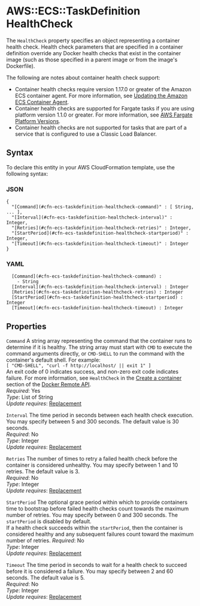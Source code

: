 # AWS::ECS::TaskDefinition HealthCheck<a name="aws-properties-ecs-taskdefinition-healthcheck"></a>

The `HealthCheck` property specifies an object representing a container health check\. Health check parameters that are specified in a container definition override any Docker health checks that exist in the container image \(such as those specified in a parent image or from the image's Dockerfile\)\.

The following are notes about container health check support:
+ Container health checks require version 1\.17\.0 or greater of the Amazon ECS container agent\. For more information, see [Updating the Amazon ECS Container Agent](https://docs.aws.amazon.com/AmazonECS/latest/developerguide/ecs-agent-update.html)\.
+ Container health checks are supported for Fargate tasks if you are using platform version 1\.1\.0 or greater\. For more information, see [AWS Fargate Platform Versions](https://docs.aws.amazon.com/AmazonECS/latest/developerguide/platform_versions.html)\.
+ Container health checks are not supported for tasks that are part of a service that is configured to use a Classic Load Balancer\.

## Syntax<a name="aws-properties-ecs-taskdefinition-healthcheck-syntax"></a>

To declare this entity in your AWS CloudFormation template, use the following syntax:

### JSON<a name="aws-properties-ecs-taskdefinition-healthcheck-syntax.json"></a>

```
{
  "[Command](#cfn-ecs-taskdefinition-healthcheck-command)" : [ String, ... ],
  "[Interval](#cfn-ecs-taskdefinition-healthcheck-interval)" : Integer,
  "[Retries](#cfn-ecs-taskdefinition-healthcheck-retries)" : Integer,
  "[StartPeriod](#cfn-ecs-taskdefinition-healthcheck-startperiod)" : Integer,
  "[Timeout](#cfn-ecs-taskdefinition-healthcheck-timeout)" : Integer
}
```

### YAML<a name="aws-properties-ecs-taskdefinition-healthcheck-syntax.yaml"></a>

```
﻿  [Command](#cfn-ecs-taskdefinition-healthcheck-command) : 
    - String
﻿  [Interval](#cfn-ecs-taskdefinition-healthcheck-interval) : Integer
﻿  [Retries](#cfn-ecs-taskdefinition-healthcheck-retries) : Integer
﻿  [StartPeriod](#cfn-ecs-taskdefinition-healthcheck-startperiod) : Integer
﻿  [Timeout](#cfn-ecs-taskdefinition-healthcheck-timeout) : Integer
```

## Properties<a name="aws-properties-ecs-taskdefinition-healthcheck-properties"></a>

`Command`  <a name="cfn-ecs-taskdefinition-healthcheck-command"></a>
A string array representing the command that the container runs to determine if it is healthy\. The string array must start with `CMD` to execute the command arguments directly, or `CMD-SHELL` to run the command with the container's default shell\. For example:  
 `[ "CMD-SHELL", "curl -f http://localhost/ || exit 1" ]`   
An exit code of 0 indicates success, and non\-zero exit code indicates failure\. For more information, see `HealthCheck` in the [Create a container](https://docs.docker.com/engine/api/v1.35/#operation/ContainerCreate) section of the [Docker Remote API](https://docs.docker.com/engine/api/v1.35/)\.  
*Required*: Yes  
*Type*: List of String  
*Update requires*: [Replacement](https://docs.aws.amazon.com/AWSCloudFormation/latest/UserGuide/using-cfn-updating-stacks-update-behaviors.html#update-replacement)

`Interval`  <a name="cfn-ecs-taskdefinition-healthcheck-interval"></a>
The time period in seconds between each health check execution\. You may specify between 5 and 300 seconds\. The default value is 30 seconds\.  
*Required*: No  
*Type*: Integer  
*Update requires*: [Replacement](https://docs.aws.amazon.com/AWSCloudFormation/latest/UserGuide/using-cfn-updating-stacks-update-behaviors.html#update-replacement)

`Retries`  <a name="cfn-ecs-taskdefinition-healthcheck-retries"></a>
The number of times to retry a failed health check before the container is considered unhealthy\. You may specify between 1 and 10 retries\. The default value is 3\.  
*Required*: No  
*Type*: Integer  
*Update requires*: [Replacement](https://docs.aws.amazon.com/AWSCloudFormation/latest/UserGuide/using-cfn-updating-stacks-update-behaviors.html#update-replacement)

`StartPeriod`  <a name="cfn-ecs-taskdefinition-healthcheck-startperiod"></a>
The optional grace period within which to provide containers time to bootstrap before failed health checks count towards the maximum number of retries\. You may specify between 0 and 300 seconds\. The `startPeriod` is disabled by default\.  
If a health check succeeds within the `startPeriod`, then the container is considered healthy and any subsequent failures count toward the maximum number of retries\.
*Required*: No  
*Type*: Integer  
*Update requires*: [Replacement](https://docs.aws.amazon.com/AWSCloudFormation/latest/UserGuide/using-cfn-updating-stacks-update-behaviors.html#update-replacement)

`Timeout`  <a name="cfn-ecs-taskdefinition-healthcheck-timeout"></a>
The time period in seconds to wait for a health check to succeed before it is considered a failure\. You may specify between 2 and 60 seconds\. The default value is 5\.  
*Required*: No  
*Type*: Integer  
*Update requires*: [Replacement](https://docs.aws.amazon.com/AWSCloudFormation/latest/UserGuide/using-cfn-updating-stacks-update-behaviors.html#update-replacement)